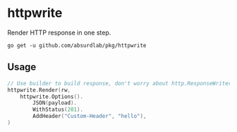 # httpwrite

Render HTTP response in one step.

```shell
go get -u github.com/absurdlab/pkg/httpwrite
```

## Usage

```go
// Use builder to build response, don't worry about http.ResponseWriter call orders.
httpwrite.Render(rw, 
    httpwrite.Options().
    	JSON(payload).
        WithStatus(201).
    	AddHeader("Custom-Header", "hello"),
)
```